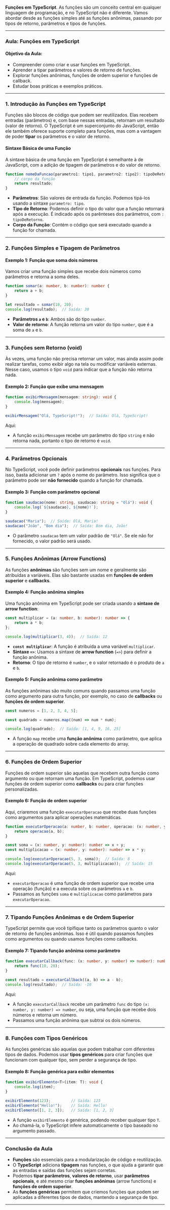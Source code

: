 **Funções em TypeScript**. As funções são um conceito central em qualquer linguagem de programação, e no TypeScript não é diferente. Vamos abordar desde as funções simples até as funções anônimas, passando por tipos de retorno, parâmetros e tipos de funções.

---

### **Aula: Funções em TypeScript**

#### **Objetivo da Aula:**
- Compreender como criar e usar funções em TypeScript.
- Aprender a tipar parâmetros e valores de retorno de funções.
- Explorar funções anônimas, funções de ordem superior e funções de callback.
- Estudar boas práticas e exemplos práticos.

---

### **1. Introdução às Funções em TypeScript**

Funções são blocos de código que podem ser reutilizados. Elas recebem entradas (parâmetros) e, com base nessas entradas, retornam um resultado (valor de retorno). O TypeScript é um superconjunto do JavaScript, então ele também oferece suporte completo para funções, mas com a vantagem de poder **tipar** os parâmetros e o valor de retorno.

#### **Sintaxe Básica de uma Função**

A sintaxe básica de uma função em TypeScript é semelhante à de JavaScript, com a adição de tipagem de parâmetros e do valor de retorno.

```typescript
function nomeDaFuncao(parametro1: tipo1, parametro2: tipo2): tipoDeRetorno {
    // corpo da função
    return resultado;
}
```

- **Parâmetros**: São valores de entrada da função. Podemos tipá-los usando a sintaxe `parametro: tipo`.
- **Tipo de Retorno**: Podemos definir o tipo do valor que a função retornará após a execução. É indicado após os parênteses dos parâmetros, com `: tipoDeRetorno`.
- **Corpo da Função**: Contém o código que será executado quando a função for chamada.

---

### **2. Funções Simples e Tipagem de Parâmetros**

#### **Exemplo 1: Função que soma dois números**

Vamos criar uma função simples que recebe dois números como parâmetros e retorna a soma deles.

```typescript
function somar(a: number, b: number): number {
    return a + b;
}

let resultado = somar(10, 20);
console.log(resultado);  // Saída: 30
```

- **Parâmetros `a` e `b`**: Ambos são do tipo `number`.
- **Valor de retorno**: A função retorna um valor do tipo `number`, que é a soma de `a` e `b`.

---

### **3. Funções sem Retorno (void)**

Às vezes, uma função não precisa retornar um valor, mas ainda assim pode realizar tarefas, como exibir algo na tela ou modificar variáveis externas. Nesse caso, usamos o tipo `void` para indicar que a função não retorna nada.

#### **Exemplo 2: Função que exibe uma mensagem**

```typescript
function exibirMensagem(mensagem: string): void {
    console.log(mensagem);
}

exibirMensagem("Olá, TypeScript!");  // Saída: Olá, TypeScript!
```

Aqui:
- A função `exibirMensagem` recebe um parâmetro do tipo `string` e não retorna nada, portanto o tipo de retorno é `void`.

---

### **4. Parâmetros Opcionais**

No TypeScript, você pode definir parâmetros **opcionais** nas funções. Para isso, basta adicionar um `?` após o nome do parâmetro. Isso significa que o parâmetro pode ser **não fornecido** quando a função for chamada.

#### **Exemplo 3: Função com parâmetro opcional**

```typescript
function saudacao(nome: string, saudacao: string = "Olá"): void {
    console.log(`${saudacao}, ${nome}!`);
}

saudacao("Maria");  // Saída: Olá, Maria!
saudacao("João", "Bom dia");  // Saída: Bom dia, João!
```

- O parâmetro `saudacao` tem um valor padrão de `"Olá"`. Se ele não for fornecido, o valor padrão será usado.

---

### **5. Funções Anônimas (Arrow Functions)**

As funções **anônimas** são funções sem um nome e geralmente são atribuídas a variáveis. Elas são bastante usadas em **funções de ordem superior** e **callbacks**.

#### **Exemplo 4: Função anônima simples**

Uma função anônima em TypeScript pode ser criada usando a **sintaxe de arrow function**:

```typescript
const multiplicar = (a: number, b: number): number => {
    return a * b;
};

console.log(multiplicar(3, 4));  // Saída: 12
```

- **`const multiplicar`**: A função é atribuída a uma variável `multiplicar`.
- **Sintaxe `=>`**: Usamos a sintaxe de **arrow function** (`=>`) para definir a função anônima.
- **Retorno**: O tipo de retorno é `number`, e o valor retornado é o produto de `a` e `b`.

#### **Exemplo 5: Função anônima como parâmetro**

As funções anônimas são muito comuns quando passamos uma função como argumento para outra função, por exemplo, no caso de **callbacks** ou **funções de ordem superior**.

```typescript
const numeros = [1, 2, 3, 4, 5];

const quadrado = numeros.map((num) => num * num);

console.log(quadrado);  // Saída: [1, 4, 9, 16, 25]
```

- A função `map` recebe uma **função anônima** como parâmetro, que aplica a operação de quadrado sobre cada elemento do array.

---

### **6. Funções de Ordem Superior**

Funções de ordem superior são aquelas que recebem outra função como argumento ou que retornam uma função. Em TypeScript, podemos usar funções de ordem superior como **callbacks** ou para criar funções personalizadas.

#### **Exemplo 6: Função de ordem superior**

Aqui, criaremos uma função `executarOperacao` que recebe duas funções como argumentos para aplicar operações matemáticas.

```typescript
function executarOperacao(a: number, b: number, operacao: (x: number, y: number) => number): number {
    return operacao(a, b);
}

const soma = (x: number, y: number): number => x + y;
const multiplicacao = (x: number, y: number): number => x * y;

console.log(executarOperacao(5, 3, soma));  // Saída: 8
console.log(executarOperacao(5, 3, multiplicacao));  // Saída: 15
```

Aqui:
- `executarOperacao` é uma função de ordem superior que recebe uma operação (função) e a executa sobre os parâmetros `a` e `b`.
- Passamos as funções `soma` e `multiplicacao` como parâmetros para `executarOperacao`.

---

### **7. Tipando Funções Anônimas e de Ordem Superior**

TypeScript permite que você tipifique tanto os parâmetros quanto o valor de retorno de funções anônimas. Isso é útil quando passamos funções como argumentos ou quando usamos funções como callbacks.

#### **Exemplo 7: Tipando função anônima como parâmetro**

```typescript
function executarCallback(func: (x: number, y: number) => number): number {
    return func(10, 20);
}

const resultado = executarCallback((a, b) => a - b);
console.log(resultado);  // Saída: -10
```

Aqui:
- A função `executarCallback` recebe um parâmetro `func` do tipo `(x: number, y: number) => number`, ou seja, uma função que recebe dois números e retorna um número.
- Passamos uma função anônima que subtrai os dois números.

---

### **8. Funções com Tipos Genéricos**

As funções genéricas são aquelas que podem trabalhar com diferentes tipos de dados. Podemos usar **tipos genéricos** para criar funções que funcionam com qualquer tipo, sem perder a segurança de tipo.

#### **Exemplo 8: Função genérica para exibir elementos**

```typescript
function exibirElemento<T>(item: T): void {
    console.log(item);
}

exibirElemento(123);         // Saída: 123
exibirElemento("Hello!");    // Saída: Hello!
exibirElemento([1, 2, 3]);   // Saída: [1, 2, 3]
```

- A função `exibirElemento` é genérica, podendo receber qualquer tipo `T`.
- Ao chamá-la, o TypeScript infere automaticamente o tipo baseado no argumento passado.

---

### **Conclusão da Aula**

- **Funções** são essenciais para a modularização de código e reutilização.
- O **TypeScript** adiciona **tipagem** nas funções, o que ajuda a garantir que as entradas e saídas das funções sejam corretas.
- Podemos **tipar parâmetros**, **valores de retorno**, usar **parâmetros opcionais**, e até mesmo criar **funções anônimas** (arrow functions) e **funções de ordem superior**.
- As **funções genéricas** permitem que criemos funções que podem ser aplicadas a diferentes tipos de dados, mantendo a segurança de tipo.

---

